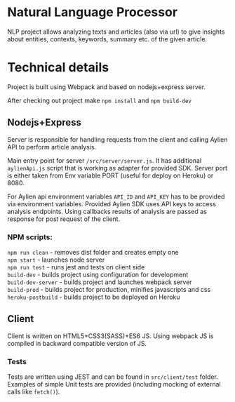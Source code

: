 # Natural Language Processor

NLP project allows analyzing texts and articles (also via url) to give insights about entities, contexts, keywords, summary etc. of the given article.

# Technical details

Project is built using Webpack and based on nodejs+express server.

After checking out project make `npm install` and `npm build-dev`

## Nodejs+Express

Server is responsible for handling requests from the client and calling Aylien API to perform article analysis.

Main entry point for server `/src/server/server.js`. It has additional `aylienApi.js` script that is working as adapter for provided SDK. Server port is either taken from Env variable PORT (useful for deploy on Heroku) or 8080.

For Aylien api environment variables `API_ID` and `API_KEY` has to be provided via environment variables. 
Provided Aylien SDK uses API keys to access analysis endpoints. 
Using callbacks results of analysis are passed as response for post request of the client.

### NPM scripts:
`npm run clean` - removes dist folder and creates empty one
<br>
`npm start` - launches node server
<br>
`npm run test` - runs jest and tests on client side
<br>
`build-dev` - builds project using configuration for development
<br>
`build-dev-server` - builds project and launches webpack server
<br>
`build-prod` - builds project for production, minifies javascripts and css
<br>
`heroku-postbuild` - builds project to be deployed on Heroku

## Client

Client is written on HTML5+CSS3(SASS)+ES6 JS. Using webpack JS is compiled in backward compatible version of JS.

### Tests
Tests are written using JEST and can be found in `src/client/test` folder. Examples of simple Unit tests are provided (including mocking of external calls like `fetch()`).